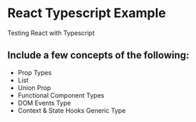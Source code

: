 # React Typescript Example
Testing React with Typescript

## Include a few concepts of the following:
- Prop Types
- List
- Union Prop
- Functional Component Types
- DOM Events Type
- Context & State Hooks Generic Type

